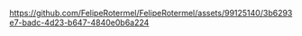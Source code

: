 https://github.com/FelipeRotermel/FelipeRotermel/assets/99125140/3b6293e7-badc-4d23-b647-4840e0b6a224
